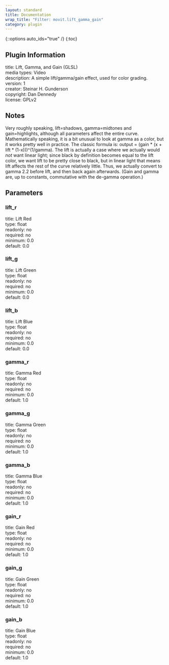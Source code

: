 ```yaml
---
layout: standard
title: Documentation
wrap_title: "Filter: movit.lift_gamma_gain"
category: plugin
---
```

{::options auto_ids="true" /}
{:toc}

## Plugin Information

title: Lift, Gamma, and Gain (GLSL)  
media types:
Video  
description: A simple lift/gamma/gain effect, used for color grading.  
version: 1  
creator: Steinar H. Gunderson  
copyright: Dan Dennedy  
license: GPLv2  

## Notes

Very roughly speaking, lift=shadows, gamma=midtones and gain=highlights, although all parameters affect the entire curve. Mathematically speaking, it is a bit unusual to look at gamma as a color, but it works pretty well in practice. The classic formula is: output = (gain * (x + lift * (1-x)))^(1/gamma). The lift is actually a case where we actually would _not_ want linear light; since black by definition becomes equal to the lift color, we want lift to be pretty close to black, but in linear light that means lift affects the rest of the curve relatively little. Thus, we actually convert to gamma 2.2 before lift, and then back again afterwards. (Gain and gamma are, up to constants, commutative with the de-gamma operation.)
## Parameters

### lift_r

title: Lift Red    
type: float  
readonly: no  
required: no  
minimum: 0.0  
default: 0.0  

### lift_g

title: Lift Green    
type: float  
readonly: no  
required: no  
minimum: 0.0  
default: 0.0  

### lift_b

title: Lift Blue    
type: float  
readonly: no  
required: no  
minimum: 0.0  
default: 0.0  

### gamma_r

title: Gamma Red    
type: float  
readonly: no  
required: no  
minimum: 0.0  
default: 1.0  

### gamma_g

title: Gamma Green    
type: float  
readonly: no  
required: no  
minimum: 0.0  
default: 1.0  

### gamma_b

title: Gamma Blue    
type: float  
readonly: no  
required: no  
minimum: 0.0  
default: 1.0  

### gain_r

title: Gain Red    
type: float  
readonly: no  
required: no  
minimum: 0.0  
default: 1.0  

### gain_g

title: Gain Green    
type: float  
readonly: no  
required: no  
minimum: 0.0  
default: 1.0  

### gain_b

title: Gain Blue    
type: float  
readonly: no  
required: no  
minimum: 0.0  
default: 1.0  

